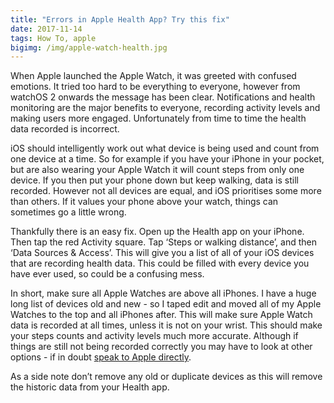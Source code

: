 ```yaml
---
title: "Errors in Apple Health App? Try this fix"
date: 2017-11-14
tags: How To, apple
bigimg: /img/apple-watch-health.jpg
---
```


When Apple launched the Apple Watch, it was greeted with confused emotions. It tried too hard to be everything to everyone, however from watchOS 2 onwards the message has been clear. Notifications and health monitoring are the major benefits to everyone, recording activity levels and making users more engaged. Unfortunately from time to time the health data recorded is incorrect.

iOS should intelligently work out what device is being used and count from one device at a time. So for example if you have your iPhone in your pocket, but are also wearing your Apple Watch it will count steps from only one device. If you then put your phone down but keep walking, data is still recorded. However not all devices are equal, and iOS prioritises some more than others. If it values your phone above your watch, things can sometimes go a little wrong.

Thankfully there is an easy fix. Open up the Health app on your iPhone. Then tap the red Activity square. Tap ‘Steps or walking distance’, and then ‘Data Sources & Access’. This will give you a list of all of your iOS devices that are recording health data. This could be filled with every device you have ever used, so could be a confusing mess.

In short, make sure all Apple Watches are above all iPhones. I have a huge long list of devices old and new - so I taped edit and moved all of my Apple Watches to the top and all iPhones after. This will make sure Apple Watch data is recorded at all times, unless it is not on your wrist. This should make your steps counts and activity levels much more accurate. Although if things are still not being recorded correctly you may have to look at other options - if in doubt [speak to Apple directly][1].

As a side note don’t remove any old or duplicate devices as this will remove the historic data from your Health app.

[1]:	https://support.apple.com/en-gb
